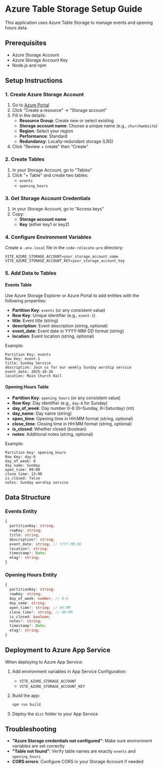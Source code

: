 # Azure Table Storage Setup Guide

This application uses Azure Table Storage to manage events and opening hours data.

## Prerequisites

- Azure Storage Account
- Azure Storage Account Key
- Node.js and npm

## Setup Instructions

### 1. Create Azure Storage Account

1. Go to [Azure Portal](https://portal.azure.com)
2. Click "Create a resource" → "Storage account"
3. Fill in the details:
   - **Resource Group**: Create new or select existing
   - **Storage account name**: Choose a unique name (e.g., `churchwebsite`)
   - **Region**: Select your region
   - **Performance**: Standard
   - **Redundancy**: Locally-redundant storage (LRS)
4. Click "Review + create" then "Create"

### 2. Create Tables

1. In your Storage Account, go to "Tables"
2. Click "+ Table" and create two tables:
   - `events`
   - `opening_hours`

### 3. Get Storage Account Credentials

1. In your Storage Account, go to "Access keys"
2. Copy:
   - **Storage account name**
   - **Key** (either key1 or key2)

### 4. Configure Environment Variables

Create a `.env.local` file in the `code-relocate-pro` directory:

```
VITE_AZURE_STORAGE_ACCOUNT=your_storage_account_name
VITE_AZURE_STORAGE_ACCOUNT_KEY=your_storage_account_key
```

### 5. Add Data to Tables

#### Events Table

Use Azure Storage Explorer or Azure Portal to add entities with the following properties:

- **Partition Key**: `events` (or any consistent value)
- **Row Key**: Unique identifier (e.g., `event-1`)
- **title**: Event title (string)
- **description**: Event description (string, optional)
- **event_date**: Event date in YYYY-MM-DD format (string)
- **location**: Event location (string, optional)

Example:
```
Partition Key: events
Row Key: event-1
title: Sunday Service
description: Join us for our weekly Sunday worship service
event_date: 2025-10-26
location: Main Church Hall
```

#### Opening Hours Table

- **Partition Key**: `opening_hours` (or any consistent value)
- **Row Key**: Day identifier (e.g., `day-0` for Sunday)
- **day_of_week**: Day number 0-6 (0=Sunday, 6=Saturday) (int)
- **day_name**: Day name (string)
- **open_time**: Opening time in HH:MM format (string, optional)
- **close_time**: Closing time in HH:MM format (string, optional)
- **is_closed**: Whether closed (boolean)
- **notes**: Additional notes (string, optional)

Example:
```
Partition Key: opening_hours
Row Key: day-0
day_of_week: 0
day_name: Sunday
open_time: 09:00
close_time: 13:00
is_closed: false
notes: Sunday worship service
```

## Data Structure

### Events Entity
```typescript
{
  partitionKey: string;
  rowKey: string;
  title: string;
  description?: string;
  event_date: string; // YYYY-MM-DD
  location?: string;
  timestamp?: Date;
  etag?: string;
}
```

### Opening Hours Entity
```typescript
{
  partitionKey: string;
  rowKey: string;
  day_of_week: number; // 0-6
  day_name: string;
  open_time?: string; // HH:MM
  close_time?: string; // HH:MM
  is_closed: boolean;
  notes?: string;
  timestamp?: Date;
  etag?: string;
}
```

## Deployment to Azure App Service

When deploying to Azure App Service:

1. Add environment variables in App Service Configuration:
   - `VITE_AZURE_STORAGE_ACCOUNT`
   - `VITE_AZURE_STORAGE_ACCOUNT_KEY`

2. Build the app:
   ```bash
   npm run build
   ```

3. Deploy the `dist` folder to your App Service

## Troubleshooting

- **"Azure Storage credentials not configured"**: Make sure environment variables are set correctly
- **"Table not found"**: Verify table names are exactly `events` and `opening_hours`
- **CORS errors**: Configure CORS in your Storage Account if needed

